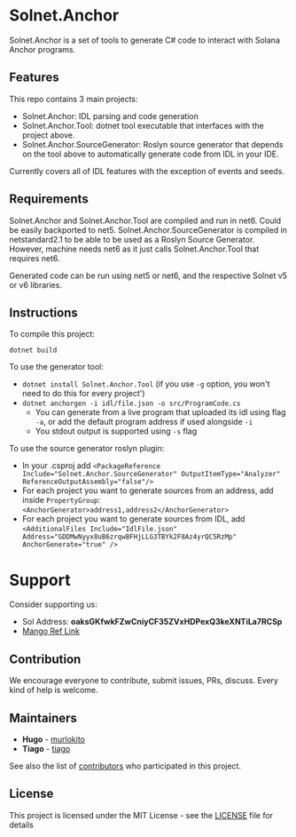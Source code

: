 # Solnet.Anchor

Solnet.Anchor is a set of tools to generate C# code to interact with Solana Anchor programs.

## Features

This repo contains 3 main projects:
- Solnet.Anchor: IDL parsing and code generation
- Solnet.Anchor.Tool: dotnet tool executable that interfaces with the project above.
- Solnet.Anchor.SourceGenerator: Roslyn source generator that depends on the tool above to automatically generate code from IDL in your IDE.

Currently covers all of IDL features with the exception of events and seeds.

## Requirements

Solnet.Anchor and Solnet.Anchor.Tool are compiled and run in net6. Could be easily backported to net5.
Solnet.Anchor.SourceGenerator is compiled in netstandard2.1 to be able to be used as a Roslyn Source Generator. However, machine needs net6 as it just calls Solnet.Anchor.Tool that requires net6.

Generated code can be run using net5 or net6, and the respective Solnet v5 or v6 libraries.

## Instructions

To compile this project:

`dotnet build`

To use the generator tool:

- `dotnet install Solnet.Anchor.Tool` (if you use `-g` option, you won't need to do this for every project')
- `dotnet anchorgen -i idl/file.json -o src/ProgramCode.cs`  
   - You can generate from a live program that uploaded its idl using flag `-a`, or add the default program address if used alongside `-i`
   - You stdout output is supported using `-s` flag

To use the source generator roslyn plugin:

- In your .csproj add `<PackageReference Include="Solnet.Anchor.SourceGenerator" OutputItemType="Analyzer" ReferenceOutputAssembly="false"/>`
- For each project you want to generate sources from an address, add inside `PropertyGroup`: `<AnchorGenerator>address1,address2</AnchorGenerator>`
- For each project you want to generate sources from IDL, add `<AdditionalFiles Include="IdlFile.json" Address="GDDMwNyyx8uB6zrqwBFHjLLG3TBYk2F8Az4yrQC5RzMp" AnchorGenerate="true" />`


# Support

Consider supporting us:

* Sol Address: **oaksGKfwkFZwCniyCF35ZVxHDPexQ3keXNTiLa7RCSp**
* [Mango Ref Link](https://trade.mango.markets/?ref=MangoSharp)

## Contribution

We encourage everyone to contribute, submit issues, PRs, discuss. Every kind of help is welcome.

## Maintainers

* **Hugo** - [murlokito](https://github.com/murlokito)
* **Tiago** - [tiago](https://github.com/tiago18c)

See also the list of [contributors](https://github.com/bmresearch/Solnet.Anchor/contributors) who participated in this project.

## License

This project is licensed under the MIT License - see the [LICENSE](https://github.com/bmresearch/Solnet.Anchor/blob/master/LICENSE) file for details